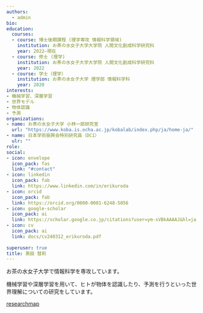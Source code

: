 ```yaml
---
authors:
  - admin
bio:
education:
  courses:
  - course: 博士後期課程 (理学専攻 情報科学領域)
    institution: お茶の水女子大学大学院 人間文化創成科学研究科
    year: 2022–現在
  - course: 修士 (理学)
    institution: お茶の水女子大学大学院 人間文化創成科学研究科
    year: 2022
  - course: 学士（理学）
    institution: お茶の水女子大学 理学部 情報科学科
    year: 2020
interests:
- 機械学習、深層学習
- 世界モデル
- 物体認識
- 予測
organizations:
- name: お茶の水女子大学 小林一郎研究室
  url: "https://www.koba.is.ocha.ac.jp/kobalab/index.php/ja/home-ja/"
- name: 日本学術振興会特別研究員（DC1）
  ulr: ""
role:
social: 
- icon: envelope
  icon_pack: fas
  link: "#contact"
- icon: linkedin
  icon_pack: fab
  link: https://www.linkedin.com/in/erikuroda
- icon: orcid
  icon_pack: fab
  link: https://orcid.org/0000-0001-6248-5056
- icon: google-scholar
  icon_pack: ai
  link: https://scholar.google.co.jp/citations?user=ym-sVBkAAAAJ&hl=ja
- icon: cv
  icon_pack: ai
  link: docs/cv240312_erikuroda.pdf
  
superuser: true
title: 黒田 彗莉
---
```

お茶の水女子大学で情報科学を専攻しています。

機械学習や深層学習を用いて、ヒトが物体を認識したり、予測を行うといった世界理解についての研究をしています。

<i class="far fa-caret-square-right"></i>  [researchmap](https://researchmap.jp/erikuroda?lang=ja)